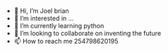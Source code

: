 - 👋 Hi, I’m Joel brian
- 👀 I’m interested in ...
- 🌱 I’m currently learning python
- 💞️ I’m looking to collaborate on inventing the future
- 📫 How to reach me 254798620195

<!---
Joelbrian/Joelbrian is a ✨ special ✨ repository because its `README.md` (this file) appears on your GitHub profile.
You can click the Preview link to take a look at your changes.
--->
